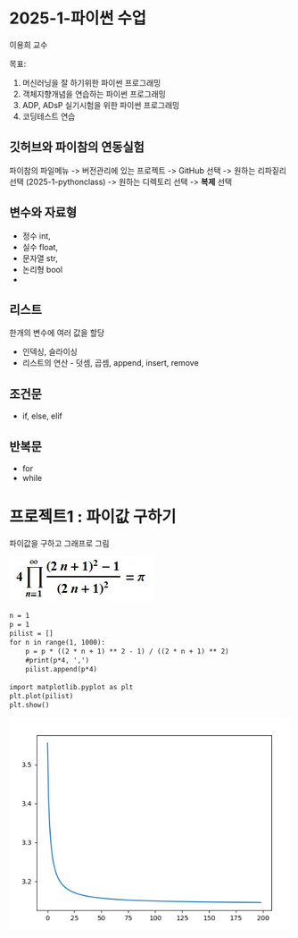 # 2025-1-파이썬 수업
이용희 교수

목표:
1. 머신러닝을 잘 하기위한 파이썬 프로그래밍
2. 객체지향개념을 연습하는 파이썬 프로그래밍
3. ADP, ADsP 실기시험을 위한 파이썬 프로그래밍
4. 코딩테스트 연습

## 깃허브와 파이참의 연동실험
파이참의 파일메뉴 -> 버전관리에 있는 프로젝트 -> GitHub 선택
-> 원하는 리파짙리 선택 (2025-1-pythonclass) -> 원하는 디렉토리 선택
-> **복제** 선택

## 변수와 자료형
 - 정수 int,
 - 실수 float,
 - 문자열 str,
 - 논리형 bool
 - 
## 리스트
 한개의 변수에 여러 값을 할당
 - 인덱싱, 슬라이싱
 - 리스트의 연산 - 덧셈, 곱셈, append, insert, remove

## 조건문
 - if, else, elif

## 반복문
 - for
 - while

# 프로젝트1 : 파이값 구하기
파이값을 구하고 그래프로 그림

<img src="img/파이수식.png">

```
n = 1
p = 1
pilist = []
for n in range(1, 1000):
    p = p * ((2 * n + 1) ** 2 - 1) / ((2 * n + 1) ** 2)
    #print(p*4, ',')
    pilist.append(p*4)

import matplotlib.pyplot as plt
plt.plot(pilist)
plt.show()

```
<img src="img/파이값그래프.png">